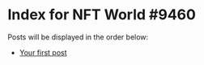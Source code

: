 # Index for NFT World #9460
Posts will be displayed in the order below:

- [Your first post](./001-first.md)

